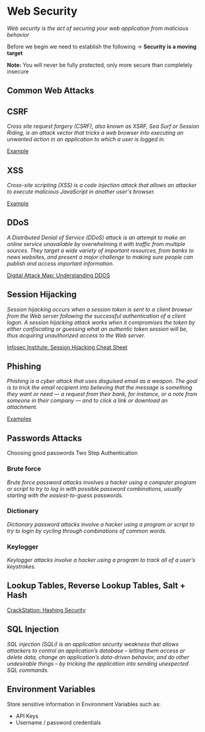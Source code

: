 
# Web Security

_Web security is the act of securing your web application from malicious behavior_

Before we begin we need to establish the following -> **Security is a moving target**

**Note:** You will never be fully protected, only more secure than completely insecure

## Common Web Attacks

## CSRF

_Cross site request forgery (CSRF), also known as XSRF, Sea Surf or Session Riding, is an attack vector that tricks a web browser into executing an unwanted action in an application to which a user is logged in._

[Example](https://www.incapsula.com/web-application-security/csrf-cross-site-request-forgery.html)

## XSS

_Cross-site scripting (XSS) is a code injection attack that allows an attacker to execute malicious JavaScript in another user's browser._

[Example](https://excess-xss.com/)

## DDoS

_A Distributed Denial of Service (DDoS) attack is an attempt to make an online service unavailable by overwhelming it with traffic from multiple sources. They target a wide variety of important resources, from banks to news websites, and present a major challenge to making sure people can publish and access important information._

[Digital Attack Map: Understanding DDOS](https://www.digitalattackmap.com/understanding-ddos/)

## Session Hijacking

_Session hijacking occurs when a session token is sent to a client browser from the Web server following the successful authentication of a client logon. A session hijacking attack works when it compromises the token by either confiscating or guessing what an authentic token session will be, thus acquiring unauthorized access to the Web server._

[Infosec Institute: Session Hijacking Cheat Sheet](http://resources.infosecinstitute.com/session-hijacking-cheat-sheet/#gref)

## Phishing

_Phishing is a cyber attack that uses disguised email as a weapon. The goal is to trick the email recipient into believing that the message is something they want or need — a request from their bank, for instance, or a note from someone in their company — and to click a link or download an attachment._

[Examples](https://www.tripwire.com/state-of-security/security-awareness/6-common-phishing-attacks-and-how-to-protect-against-them/)

## Passwords Attacks

Choosing good passwords
Two Step Authentication

### Brute force

_Brute force password attacks involves a hacker using a computer program or script to try to log in with possible password combinations, usually starting with the easiest-to-guess passwords._

### Dictionary

_Dictionary password attacks involve a hacker using a program or script to try to login by cycling through combinations of common words._

### Keylogger

_Keylogger attacks involve a hacker using a program to track all of a user’s keystrokes._

## Lookup Tables, Reverse Lookup Tables, Salt + Hash

[CrackStation: Hashing Security](https://crackstation.net/hashing-security.htm)

## SQL Injection

_SQL injection (SQLi) is an application security weakness that allows attackers to control an application’s database – letting them access or delete data, change an application’s data-driven behavior, and do other undesirable things – by tricking the application into sending unexpected SQL commands._

## Environment Variables

Store sensitive information in Environment Variables such as:
- API Keys
- Username / password credentials